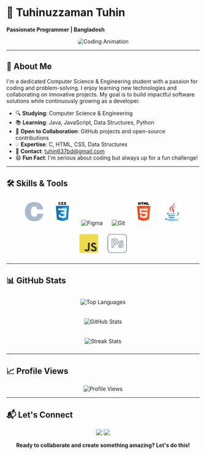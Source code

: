 # 👋 Tuhinuzzaman Tuhin

**Passionate Programmer | Bangladesh**

<p align="center">
  <img src="https://miro.medium.com/max/1360/0*7Q3yvSIv_t0ioJ-Z.gif" alt="Coding Animation" width="350" style="border-radius: 10px;">
</p>

---

## 🌟 About Me

I'm a dedicated Computer Science & Engineering student with a passion for coding and problem-solving. I enjoy learning new technologies and collaborating on innovative projects. My goal is to build impactful software solutions while continuously growing as a developer.

- 🔍 **Studying**: Computer Science & Engineering
- 📚 **Learning**: Java, JavaScript, Data Structures, Python
- 🤝 **Open to Collaboration**: GitHub projects and open-source contributions
- 💡 **Expertise**: C, HTML, CSS, Data Structures
- 📧 **Contact**: [tuhin637bd@gmail.com](mailto:tuhin637bd@gmail.com)
- 😄 **Fun Fact**: I'm serious about coding but always up for a fun challenge!

---

## 🛠️ Skills & Tools

<p align="center">
  <img src="https://raw.githubusercontent.com/devicons/devicon/master/icons/c/c-original.svg" alt="C" width="50" height="50" style="margin: 10px;">
  <img src="https://raw.githubusercontent.com/devicons/devicon/master/icons/css3/css3-original-wordmark.svg" alt="CSS3" width="50" height="50" style="margin: 10px;">
  <img src="https://www.vectorlogo.zone/logos/figma/figma-icon.svg" alt="Figma" width="50" height="50" style="margin: 10px;">
  <img src="https://www.vectorlogo.zone/logos/git-scm/git-scm-icon.svg" alt="Git" width="50" height="50" style="margin: 10px;">
  <img src="https://raw.githubusercontent.com/devicons/devicon/master/icons/html5/html5-original-wordmark.svg" alt="HTML5" width="50" height="50" style="margin: 10px;">
  <img src="https://raw.githubusercontent.com/devicons/devicon/master/icons/java/java-original.svg" alt="Java" width="50" height="50" style="margin: 10px;">
  <img src="https://raw.githubusercontent.com/devicons/devicon/master/icons/javascript/javascript-original.svg" alt="JavaScript" width="50" height="50" style="margin: 10px;">
  <img src="https://raw.githubusercontent.com/devicons/devicon/master/icons/photoshop/photoshop-line.svg" alt="Photoshop" width="50" height="50" style="margin: 10px;">
</p>

---

## 📊 GitHub Stats

<p align="center">
  <img src="https://github-readme-stats.vercel.app/api/top-langs?username=tuhin637&show_icons=true&locale=en&layout=compact&theme=light&hide_border=true" alt="Top Languages" style="margin: 10px;">
</p>
<p align="center">
  <img src="https://github-readme-stats.vercel.app/api?username=tuhin637&show_icons=true&locale=en&theme=light&hide_border=true" alt="GitHub Stats" style="margin: 10px;">
</p>
<p align="center">
  <img src="https://github-readme-streak-stats.herokuapp.com/?user=tuhin637&theme=light&hide_border=true" alt="Streak Stats" style="margin: 10px;">
</p>

---

## 📈 Profile Views

<p align="center">
  <img src="https://komarev.com/ghpvc/?username=tuhin637&label=Profile%20views&color=0e75b6&style=flat" alt="Profile Views">
</p>

---

## 📬 Let's Connect

<p align="center">
  <a href="mailto:tuhin637bd@gmail.com"><img src="https://img.shields.io/badge/Email-tuhin637bd@gmail.com-blue?style=flat-square&logo=gmail"></a>
  <a href="https://github.com/tuhin637"><img src="https://img.shields.io/badge/GitHub-tuhin637-black?style=flat-square&logo=github"></a>
</p>

<p align="center">
  <strong>Ready to collaborate and create something amazing? Let's do this!</strong>
</p>
